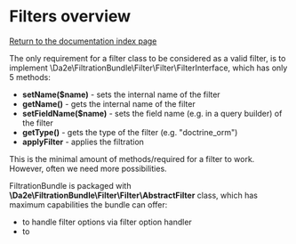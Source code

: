 # Filters overview

[Return to the documentation index page](index.md)

The only requirement for a filter class to be considered as a valid filter, is to implement \Da2e\FiltrationBundle\Filter\Filter\FilterInterface, which has only 5 methods:
 
- **setName($name)** - sets the internal name of the filter
- **getName()** - gets the internal name of the filter
- **setFieldName($name)** - sets the field name (e.g. in a query builder) of the filter
- **getType()** - gets the type of the filter (e.g. "doctrine_orm")
- **applyFilter** - applies the filtration

This is the minimal amount of methods/required for a filter to work. However, often we need more possibilities. 

FiltrationBundle is packaged with **\Da2e\FiltrationBundle\Filter\Filter\AbstractFilter** class, which has maximum capabilities the bundle can offer:

- to handle filter options via filter option handler
- to 
